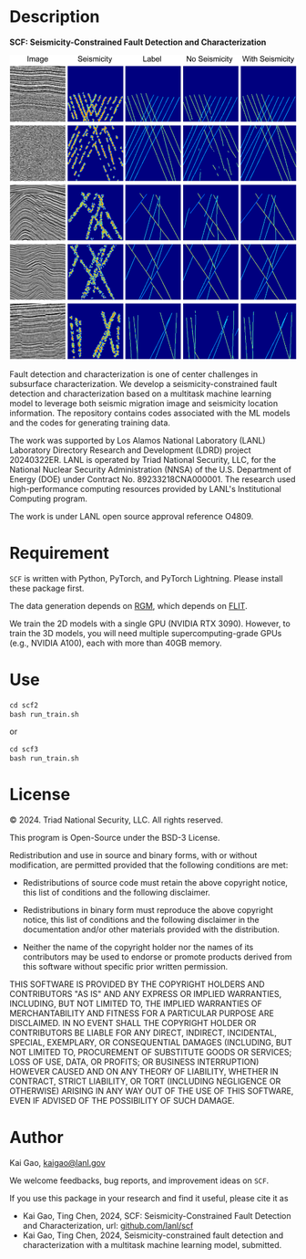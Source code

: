 # Description
**SCF: Seismicity-Constrained Fault Detection and Characterization**

![2D examples](doc/example.png)

Fault detection and characterization is one of center challenges in subsurface characterization. We develop a seismicity-constrained fault detection and characterization based on a multitask machine learning model to leverage both seismic migration image and seismicity location information. The repository contains codes associated with the ML models and the codes for generating training data.

The work was supported by Los Alamos National Laboratory (LANL) Laboratory Directory Research and Development (LDRD) project 20240322ER. LANL is operated by Triad National Security, LLC, for the National Nuclear Security Administration (NNSA) of the U.S. Department of Energy (DOE) under Contract No. 89233218CNA000001. The research used high-performance computing resources provided by LANL's Institutional Computing program.

The work is under LANL open source approval reference O4809.

# Requirement
`SCF` is written with Python, PyTorch, and PyTorch Lightning. Please install these package first.

The data generation depends on [RGM](https://github.com/lanl/rgm), which depends on [FLIT](https://github.com/lanl/flit).

We train the 2D models with a single GPU (NVIDIA RTX 3090). However, to train the 3D models, you will need multiple supercomputing-grade GPUs (e.g., NVIDIA A100), each with more than 40GB memory.


# Use
```
cd scf2
bash run_train.sh
```

or

```
cd scf3
bash run_train.sh
```

# License
&copy; 2024. Triad National Security, LLC. All rights reserved.

This program is Open-Source under the BSD-3 License.

Redistribution and use in source and binary forms, with or without modification, are permitted provided that the following conditions are met:

- Redistributions of source code must retain the above copyright notice, this list of conditions and the following disclaimer.

- Redistributions in binary form must reproduce the above copyright notice, this list of conditions and the following disclaimer in the documentation and/or other materials provided with the distribution.

- Neither the name of the copyright holder nor the names of its contributors may be used to endorse or promote products derived from this software without specific prior written permission.

THIS SOFTWARE IS PROVIDED BY THE COPYRIGHT HOLDERS AND CONTRIBUTORS "AS IS" AND ANY EXPRESS OR IMPLIED WARRANTIES, INCLUDING, BUT NOT LIMITED TO, THE IMPLIED WARRANTIES OF MERCHANTABILITY AND FITNESS FOR A PARTICULAR PURPOSE ARE DISCLAIMED. IN NO EVENT SHALL THE COPYRIGHT HOLDER OR CONTRIBUTORS BE LIABLE FOR ANY DIRECT, INDIRECT, INCIDENTAL, SPECIAL, EXEMPLARY, OR CONSEQUENTIAL DAMAGES (INCLUDING, BUT NOT LIMITED TO, PROCUREMENT OF SUBSTITUTE GOODS OR SERVICES; LOSS OF USE, DATA, OR PROFITS; OR BUSINESS INTERRUPTION) HOWEVER CAUSED AND ON ANY THEORY OF LIABILITY, WHETHER IN CONTRACT, STRICT LIABILITY, OR TORT (INCLUDING NEGLIGENCE OR OTHERWISE) ARISING IN ANY WAY OUT OF THE USE OF THIS SOFTWARE, EVEN IF ADVISED OF THE POSSIBILITY OF SUCH DAMAGE.

# Author
Kai Gao, <kaigao@lanl.gov>

We welcome feedbacks, bug reports, and improvement ideas on `SCF`.

If you use this package in your research and find it useful, please cite it as

* Kai Gao, Ting Chen, 2024, SCF: Seismicity-Constrained Fault Detection and Characterization, url: [github.com/lanl/scf](https://github.com/lanl/scf)
* Kai Gao, Ting Chen, 2024, Seismicity-constrained fault detection and characterization with a multitask machine learning model, submitted.
